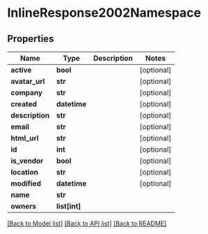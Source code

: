 # InlineResponse2002Namespace

## Properties
Name | Type | Description | Notes
------------ | ------------- | ------------- | -------------
**active** | **bool** |  | [optional] 
**avatar_url** | **str** |  | [optional] 
**company** | **str** |  | [optional] 
**created** | **datetime** |  | [optional] 
**description** | **str** |  | [optional] 
**email** | **str** |  | [optional] 
**html_url** | **str** |  | [optional] 
**id** | **int** |  | [optional] 
**is_vendor** | **bool** |  | [optional] 
**location** | **str** |  | [optional] 
**modified** | **datetime** |  | [optional] 
**name** | **str** |  | 
**owners** | **list[int]** |  | 

[[Back to Model list]](../README.md#documentation-for-models) [[Back to API list]](../README.md#documentation-for-api-endpoints) [[Back to README]](../README.md)



